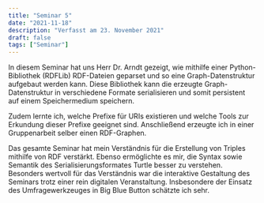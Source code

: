 ```yaml
---
title: "Seminar 5"
date: "2021-11-18"
description: "Verfasst am 23. November 2021"
draft: false
tags: ["Seminar"]
---
```


In diesem Seminar hat uns Herr Dr. Arndt gezeigt, wie mithilfe einer Python-Bibliothek (RDFLib) RDF-Dateien geparset und so eine Graph-Datenstruktur aufgebaut werden kann. Diese Bibliothek kann die erzeugte Graph-Datenstruktur in verschiedene Formate serialisieren und somit persistent auf einem Speichermedium speichern.

Zudem lernte ich, welche Prefixe für URIs existieren und welche Tools zur Erkundung dieser Prefixe geeignet sind. Anschließend erzeugte ich in einer Gruppenarbeit selber einen RDF-Graphen.

Das gesamte Seminar hat mein Verständnis für die Erstellung von Triples mithilfe von RDF verstärkt. Ebenso ermöglichte es mir, die Syntax sowie Semantik des Serialisierungsformates Turtle besser zu verstehen.
Besonders wertvoll für das Verständnis war die interaktive Gestaltung des Seminars trotz einer rein digitalen Veranstaltung. Insbesondere der Einsatz des Umfragewerkzeuges in Big Blue Button schätzte ich sehr.
